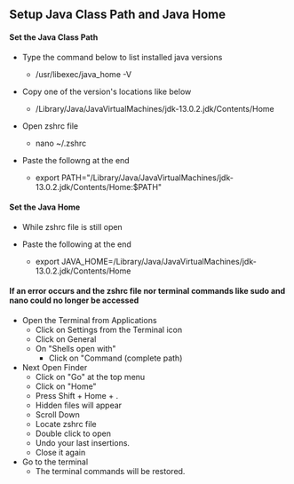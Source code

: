 ## Setup Java Class Path and Java Home 

#### Set the Java Class Path

- Type the command below to list installed java versions 

    - /usr/libexec/java_home -V

- Copy one of the version's locations like below
    - /Library/Java/JavaVirtualMachines/jdk-13.0.2.jdk/Contents/Home

- Open zshrc file
    - nano ~/.zshrc

- Paste the followng at the end
    - export PATH="/Library/Java/JavaVirtualMachines/jdk-13.0.2.jdk/Contents/Home:$PATH"


#### Set the Java Home
- While zshrc file is still open

- Paste the following at the end
    - export JAVA_HOME=/Library/Java/JavaVirtualMachines/jdk-13.0.2.jdk/Contents/Home


#### If an error occurs and the zshrc file nor terminal commands like sudo and nano could no longer be accessed
- Open the Terminal from Applications
    - Click on Settings from the Terminal icon
    - Click on General
    - On "Shells open with"
        - Click on "Command (complete path)
- Next Open Finder
    - Click on "Go" at the top menu
    - Click on "Home"
    - Press Shift + Home + .
    - Hidden files will appear
    - Scroll Down
    - Locate zshrc file
    - Double click to open
    - Undo your last insertions.
    - Close it again
- Go to the terminal 
    - The terminal commands will be restored.


